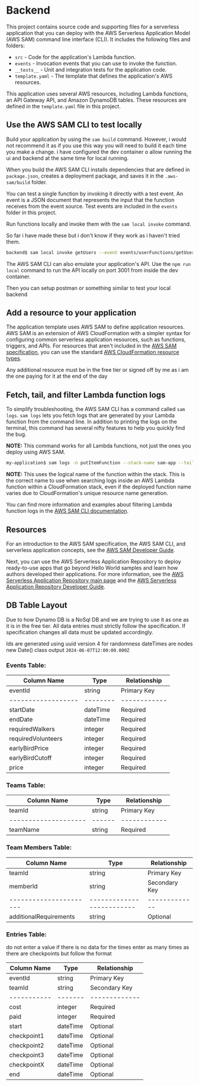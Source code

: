 # Backend

This project contains source code and supporting files for a serverless application that you can deploy with the AWS Serverless Application Model (AWS SAM) command line interface (CLI). It includes the following files and folders:

- `src` - Code for the application's Lambda function.
- `events` - Invocation events that you can use to invoke the function.
- `__tests__` - Unit and integration tests for the application code.
- `template.yaml` - The template that defines the application's AWS resources.

This application uses several AWS resources, including Lambda functions, an API Gateway API, and Amazon DynamoDB tables. These resources are defined in the `template.yaml` file in this project.

## Use the AWS SAM CLI to test locally

Build your application by using the `sam build` command. However, i would not recommend it as if you use this way you will need to build it each time you make a change. i have configured the dev container o allow running the ui and backend at the same time for local running.

When you build the AWS SAM CLI installs dependencies that are defined in `package.json`, creates a deployment package, and saves it in the `.aws-sam/build` folder.

You can test a single function by invoking it directly with a test event. An event is a JSON document that represents the input that the function receives from the event source. Test events are included in the `events` folder in this project.

Run functions locally and invoke them with the `sam local invoke` command.

So far i have made these but i don't know if they work as i haven't tried them.

```bash
backend$ sam local invoke getUsers --event events/userFunctions/getUsers.json
```

The AWS SAM CLI can also emulate your application's API. Use the `npm run local` command to run the API locally on port 3001 from inside the dev container.

Then you can setup postman or something similar to test your local backend

## Add a resource to your application

The application template uses AWS SAM to define application resources. AWS SAM is an extension of AWS CloudFormation with a simpler syntax for configuring common serverless application resources, such as functions, triggers, and APIs. For resources that aren't included in the [AWS SAM specification](https://github.com/awslabs/serverless-application-model/blob/master/versions/2016-10-31.md), you can use the standard [AWS CloudFormation resource types](https://docs.aws.amazon.com/AWSCloudFormation/latest/UserGuide/aws-template-resource-type-ref.html).

Any additional resource must be in the free tier or signed off by me as i am the one paying for it at the end of the day

## Fetch, tail, and filter Lambda function logs

To simplify troubleshooting, the AWS SAM CLI has a command called `sam logs`. `sam logs` lets you fetch logs that are generated by your Lambda function from the command line. In addition to printing the logs on the terminal, this command has several nifty features to help you quickly find the bug.

**NOTE:** This command works for all Lambda functions, not just the ones you deploy using AWS SAM.

```bash
my-application$ sam logs -n putItemFunction --stack-name sam-app --tail
```

**NOTE:** This uses the logical name of the function within the stack. This is the correct name to use when searching logs inside an AWS Lambda function within a CloudFormation stack, even if the deployed function name varies due to CloudFormation's unique resource name generation.

You can find more information and examples about filtering Lambda function logs in the [AWS SAM CLI documentation](https://docs.aws.amazon.com/serverless-application-model/latest/developerguide/serverless-sam-cli-logging.html).

## Resources

For an introduction to the AWS SAM specification, the AWS SAM CLI, and serverless application concepts, see the [AWS SAM Developer Guide](https://docs.aws.amazon.com/serverless-application-model/latest/developerguide/what-is-sam.html).

Next, you can use the AWS Serverless Application Repository to deploy ready-to-use apps that go beyond Hello World samples and learn how authors developed their applications. For more information, see the [AWS Serverless Application Repository main page](https://aws.amazon.com/serverless/serverlessrepo/) and the [AWS Serverless Application Repository Developer Guide](https://docs.aws.amazon.com/serverlessrepo/latest/devguide/what-is-serverlessrepo.html).

## DB Table Layout

Due to how Dynamo DB is a NoSql DB and we are trying to use it as one as it is in the free tier. All data entries must strictly follow the specification. If specification changes all data must be updated accordingly.

Ids are generated using uuid version 4 for randomness
dateTimes are nodes new Date() class output `2024-06-07T12:00:00.000Z`

### Events Table:

| Column Name        | Type     | Relationship |
| ------------------ | -------- | ------------ |
| eventId            | string   | Primary Key  |
| ------------------ | -------- | ------------ |
| startDate          | dateTime | Required     |
| endDate            | dateTime | Required     |
| requiredWalkers    | integer  | Required     |
| requiredVolunteers | integer  | Required     |
| earlyBirdPrice     | integer  | Required     |
| earlyBirdCutoff    | integer  | Required     |
| price              | integer  | Required     |

### Teams Table:

| Column Name          | Type   | Relationship |
| -------------------- | ------ | ------------ |
| teamId               | string | Primary Key  |
| -------------------- | ------ | ------------ |
| teamName             | string | Required     |

### Team Members Table:

| Column Name            | Type                      | Relationship  |
| ---------------------- | ------------------------- | ------------- |
| teamId                 | string                    | Primary Key   |
| memberId               | string                    | Secondary Key |
| ---------------------- | ------------------------- | ------------- |
| additionalRequirements | string                    | Optional      |

### Entries Table:

do not enter a value if there is no data for the times
enter as many times as there are checkpoints but follow the format

| Column Name | Type     | Relationship  |
| ----------- | -------- | ------------- |
| eventId     | string   | Primary Key   |
| teamId      | string   | Secondary Key |
| ----------- | -------  | ------------- |
| cost        | integer  | Required      |
| paid        | integer  | Required      |
| start       | dateTime | Optional      |
| checkpoint1 | dateTime | Optional      |
| checkpoint2 | dateTime | Optional      |
| checkpoint3 | dateTime | Optional      |
| checkpointX | dateTime | Optional      |
| end         | dateTime | Optional      |
